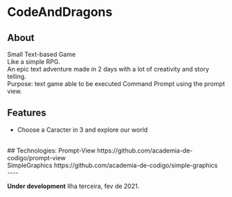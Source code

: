 # CodeAndDragons

## About
Small Text-based Game\
Like a simple RPG. \
An epic text adventure made in 2 days with a lot of creativity and story telling. \
Purpose: text game able to be executed Command Prompt using the prompt view. 
<br>
## Features

- Choose a Caracter in 3 and explore our world
<br>
## Technologies:
Prompt-View <A/C_ > https://github.com/academia-de-codigo/prompt-view <br>
SimpleGraphics <A/C_ > https://github.com/academia-de-codigo/simple-graphics
<br>
----

**Under development**
Ilha terceira, fev de 2021.
